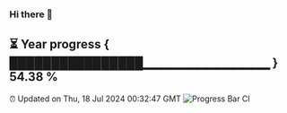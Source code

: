 ### Hi there 👋
⏳ Year progress { ████████████████▁▁▁▁▁▁▁▁▁▁▁▁▁▁ } 54.38 %
---
⏰ Updated on Thu, 18 Jul 2024 00:32:47 GMT
![Progress Bar CI](https://github.com/Moyi321/Moyi321/workflows/Progress%20Bar%20CI/badge.svg)
